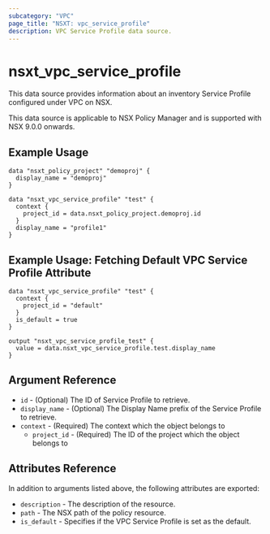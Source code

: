 ```yaml
---
subcategory: "VPC"
page_title: "NSXT: vpc_service_profile"
description: VPC Service Profile data source.
---
```


# nsxt_vpc_service_profile

This data source provides information about an inventory Service Profile configured under VPC on NSX.

This data source is applicable to NSX Policy Manager and is supported with NSX 9.0.0 onwards.

## Example Usage

```hcl
data "nsxt_policy_project" "demoproj" {
  display_name = "demoproj"
}

data "nsxt_vpc_service_profile" "test" {
  context {
    project_id = data.nsxt_policy_project.demoproj.id
  }
  display_name = "profile1"
}
```

## Example Usage: Fetching Default VPC Service Profile Attribute

```hcl
data "nsxt_vpc_service_profile" "test" {
  context {
    project_id = "default"
  }
  is_default = true
}

output "nsxt_vpc_service_profile_test" {
  value = data.nsxt_vpc_service_profile.test.display_name
}
```

## Argument Reference

* `id` - (Optional) The ID of Service Profile to retrieve.
* `display_name` - (Optional) The Display Name prefix of the Service Profile to retrieve.
* `context` - (Required) The context which the object belongs to
    * `project_id` - (Required) The ID of the project which the object belongs to

## Attributes Reference

In addition to arguments listed above, the following attributes are exported:

* `description` - The description of the resource.
* `path` - The NSX path of the policy resource.
* `is_default` - Specifies if the VPC Service Profile is set as the default.

